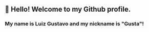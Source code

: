 ## 👋 Hello! Welcome to my Github profile.
### My name is Luiz Gustavo and my nickname is "Gusta"!

<!--
**Lgusta20/Lgusta20** is a ✨ _special_ ✨ repository because its `README.md` (this file) appears on your GitHub profile.

### Estou aprendendo

<img src="https://cdn.jsdelivr.net/gh/devicons/devicon/icons/java/java-original.svg"
width="40" height="40"/> <img src="https://programadoresbrasil.com.br/2020/02/o-que-e-html-e-css/" width="40" height="40"/>
